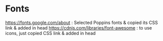 # Fonts
https://fonts.google.com/about : Selected Poppins fonts & copied its CSS link & added in head
https://cdnjs.com/libraries/font-awesome : to use icons, just copied CSS link & added in head
